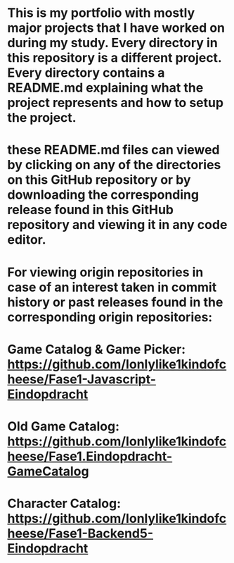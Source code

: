# This is my portfolio with mostly major projects that I have worked on during my study. Every directory in this repository is a different project. Every directory contains a README.md explaining what the project represents and how to setup the project.
# these README.md files can viewed by clicking on any of the directories on this GitHub repository or by downloading the corresponding release found in this GitHub repository and viewing it in any code editor.
# For viewing origin repositories in case of an interest taken in commit history or past releases found in the corresponding origin repositories:
# Game Catalog & Game Picker: https://github.com/Ionlylike1kindofcheese/Fase1-Javascript-Eindopdracht
# Old Game Catalog: https://github.com/Ionlylike1kindofcheese/Fase1.Eindopdracht-GameCatalog
# Character Catalog: https://github.com/Ionlylike1kindofcheese/Fase1-Backend5-Eindopdracht